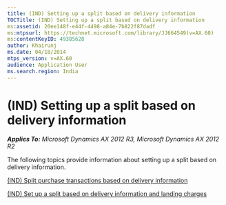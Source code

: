 ```yaml
---
title: (IND) Setting up a split based on delivery information
TOCTitle: (IND) Setting up a split based on delivery information
ms:assetid: 20ee148f-e44f-4498-a84e-7b822f87dadf
ms:mtpsurl: https://technet.microsoft.com/library/JJ664549(v=AX.60)
ms:contentKeyID: 49385628
author: Khairunj
ms.date: 04/18/2014
mtps_version: v=AX.60
audience: Application User
ms.search.region: India
---
```


# (IND) Setting up a split based on delivery information 


_**Applies To:** Microsoft Dynamics AX 2012 R3, Microsoft Dynamics AX 2012 R2_

The following topics provide information about setting up a split based on delivery information.

[(IND) Split purchase transactions based on delivery information](ind-split-purchase-transactions-based-on-delivery-information.md)

[(IND) Set up a split based on delivery information and landing charges](ind-set-up-a-split-based-on-delivery-information-and-landing-charges.md)

  


